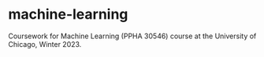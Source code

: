 # machine-learning
Coursework for Machine Learning (PPHA 30546) course at the University of Chicago, Winter 2023.
